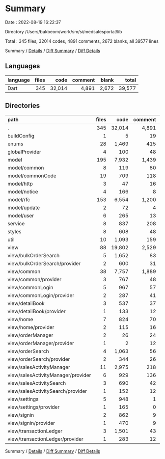 # Summary

Date : 2022-08-19 16:22:37

Directory /Users/bakbeom/work/sm/si/medsalesportal/lib

Total : 345 files,  32014 codes, 4891 comments, 2672 blanks, all 39577 lines

Summary / [Details](details.md) / [Diff Summary](diff.md) / [Diff Details](diff-details.md)

## Languages
| language | files | code | comment | blank | total |
| :--- | ---: | ---: | ---: | ---: | ---: |
| Dart | 345 | 32,014 | 4,891 | 2,672 | 39,577 |

## Directories
| path | files | code | comment | blank | total |
| :--- | ---: | ---: | ---: | ---: | ---: |
| . | 345 | 32,014 | 4,891 | 2,672 | 39,577 |
| buildConfig | 1 | 5 | 19 | 2 | 26 |
| enums | 28 | 1,469 | 415 | 111 | 1,995 |
| globalProvider | 4 | 100 | 48 | 18 | 166 |
| model | 195 | 7,932 | 1,439 | 913 | 10,284 |
| model/common | 8 | 119 | 80 | 27 | 226 |
| model/commonCode | 19 | 709 | 118 | 98 | 925 |
| model/http | 3 | 47 | 16 | 11 | 74 |
| model/notice | 4 | 166 | 8 | 17 | 191 |
| model/rfc | 153 | 6,554 | 1,200 | 723 | 8,477 |
| model/update | 2 | 72 | 4 | 9 | 85 |
| model/user | 6 | 265 | 13 | 28 | 306 |
| service | 8 | 837 | 208 | 114 | 1,159 |
| styles | 8 | 608 | 48 | 36 | 692 |
| util | 10 | 1,093 | 159 | 122 | 1,374 |
| view | 88 | 19,802 | 2,529 | 1,341 | 23,672 |
| view/bulkOrderSearch | 5 | 1,652 | 83 | 76 | 1,811 |
| view/bulkOrderSearch/provider | 2 | 600 | 31 | 42 | 673 |
| view/common | 38 | 7,757 | 1,889 | 686 | 10,332 |
| view/common/provider | 3 | 767 | 48 | 56 | 871 |
| view/commonLogin | 5 | 967 | 57 | 58 | 1,082 |
| view/commonLogin/provider | 2 | 287 | 41 | 32 | 360 |
| view/detailBook | 3 | 537 | 37 | 31 | 605 |
| view/detailBook/provider | 1 | 133 | 12 | 9 | 154 |
| view/home | 7 | 824 | 70 | 61 | 955 |
| view/home/provider | 2 | 115 | 16 | 13 | 144 |
| view/orderManager | 2 | 26 | 24 | 7 | 57 |
| view/orderManager/provider | 1 | 2 | 12 | 3 | 17 |
| view/orderSearch | 4 | 1,063 | 56 | 44 | 1,163 |
| view/orderSearch/provider | 2 | 344 | 26 | 26 | 396 |
| view/salesActivityManager | 11 | 2,975 | 218 | 171 | 3,364 |
| view/salesActivityManager/provider | 6 | 929 | 136 | 87 | 1,152 |
| view/salesActivitySearch | 3 | 690 | 42 | 29 | 761 |
| view/salesActivitySearch/provider | 1 | 152 | 12 | 13 | 177 |
| view/settings | 5 | 948 | 1 | 63 | 1,012 |
| view/settings/provider | 1 | 165 | 0 | 22 | 187 |
| view/signin | 2 | 862 | 9 | 55 | 926 |
| view/signin/provider | 1 | 470 | 9 | 38 | 517 |
| view/transactionLedger | 3 | 1,501 | 43 | 60 | 1,604 |
| view/transactionLedger/provider | 1 | 283 | 12 | 29 | 324 |

Summary / [Details](details.md) / [Diff Summary](diff.md) / [Diff Details](diff-details.md)